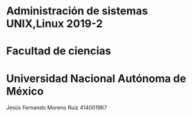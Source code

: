 # Administración de sistemas UNIX,Linux 2019-2
# Facultad de ciencias
# Universidad Nacional Autónoma de México

Jesús Fernando Moreno Ruíz
414001967
